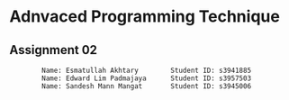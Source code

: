 # Adnvaced Programming Technique
##          Assignment 02
            Name: Esmatullah Akhtary        Student ID: s3941885
            Name: Edward Lim Padmajaya      Student ID: s3957503
            Name: Sandesh Mann Mangat       Student ID: s3945006

